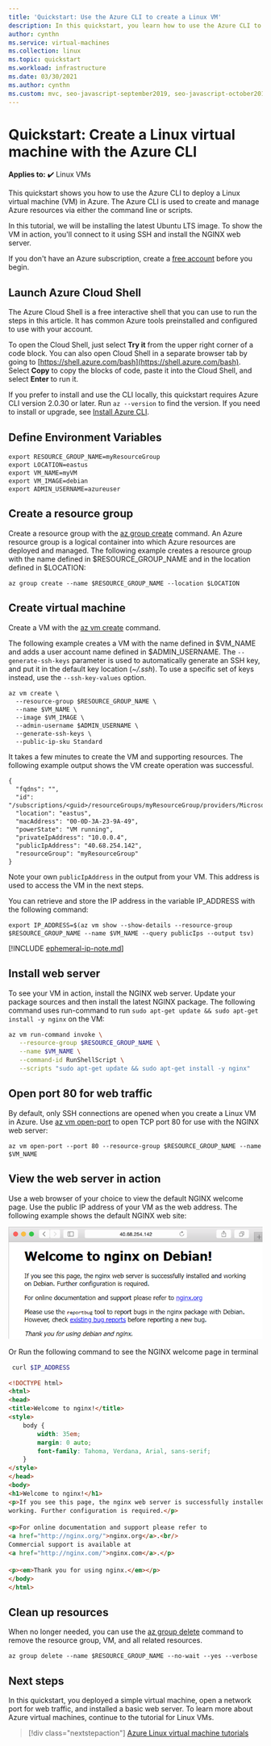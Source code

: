 ```yaml
---
title: 'Quickstart: Use the Azure CLI to create a Linux VM'
description: In this quickstart, you learn how to use the Azure CLI to create a Linux virtual machine
author: cynthn
ms.service: virtual-machines
ms.collection: linux
ms.topic: quickstart
ms.workload: infrastructure
ms.date: 03/30/2021
ms.author: cynthn
ms.custom: mvc, seo-javascript-september2019, seo-javascript-october2019, seo-python-october2019, devx-track-azurecli, mode-api
---
```


# Quickstart: Create a Linux virtual machine with the Azure CLI

**Applies to:** :heavy_check_mark: Linux VMs

This quickstart shows you how to use the Azure CLI to deploy a Linux virtual machine (VM) in Azure. The Azure CLI is used to create and manage Azure resources via either the command line or scripts.

In this tutorial, we will be installing the latest Ubuntu LTS image. To show the VM in action, you'll connect to it using SSH and install the NGINX web server.

If you don't have an Azure subscription, create a [free account](https://azure.microsoft.com/free/?WT.mc_id=A261C142F) before you begin.

## Launch Azure Cloud Shell

The Azure Cloud Shell is a free interactive shell that you can use to run the steps in this article. It has common Azure tools preinstalled and configured to use with your account. 

To open the Cloud Shell, just select **Try it** from the upper right corner of a code block. You can also open Cloud Shell in a separate browser tab by going to [https://shell.azure.com/bash](https://shell.azure.com/bash). Select **Copy** to copy the blocks of code, paste it into the Cloud Shell, and select **Enter** to run it.

If you prefer to install and use the CLI locally, this quickstart requires Azure CLI version 2.0.30 or later. Run `az --version` to find the version. If you need to install or upgrade, see [Install Azure CLI]( /cli/azure/install-azure-cli).

## Define Environment Variables

```azurecli-interactive
export RESOURCE_GROUP_NAME=myResourceGroup
export LOCATION=eastus
export VM_NAME=myVM
export VM_IMAGE=debian
export ADMIN_USERNAME=azureuser
```

## Create a resource group

Create a resource group with the [az group create](/cli/azure/group) command. An Azure resource group is a logical container into which Azure resources are deployed and managed. The following example creates a resource group with the name defined in $RESOURCE_GROUP_NAME and in the location defined in $LOCATION:

```azurecli-interactive
az group create --name $RESOURCE_GROUP_NAME --location $LOCATION
```

## Create virtual machine

Create a VM with the [az vm create](/cli/azure/vm) command.

The following example creates a VM with the name defined in $VM_NAME and adds a user account name defined in $ADMIN_USERNAME. The `--generate-ssh-keys` parameter is used to automatically generate an SSH key, and put it in the default key location (*~/.ssh*). To use a specific set of keys instead, use the `--ssh-key-values` option.

```azurecli-interactive
az vm create \
  --resource-group $RESOURCE_GROUP_NAME \
  --name $VM_NAME \
  --image $VM_IMAGE \
  --admin-username $ADMIN_USERNAME \
  --generate-ssh-keys \
  --public-ip-sku Standard
```

It takes a few minutes to create the VM and supporting resources. The following example output shows the VM create operation was successful.
<!--expected_similarity=0.18-->
```output
{
  "fqdns": "",
  "id": "/subscriptions/<guid>/resourceGroups/myResourceGroup/providers/Microsoft.Compute/virtualMachines/myVM",
  "location": "eastus",
  "macAddress": "00-0D-3A-23-9A-49",
  "powerState": "VM running",
  "privateIpAddress": "10.0.0.4",
  "publicIpAddress": "40.68.254.142",
  "resourceGroup": "myResourceGroup"
}
```

Note your own `publicIpAddress` in the output from your VM. This address is used to access the VM in the next steps.

You can retrieve and store the IP address in the variable IP_ADDRESS with the following command:

```azurecli-interactive
export IP_ADDRESS=$(az vm show --show-details --resource-group $RESOURCE_GROUP_NAME --name $VM_NAME --query publicIps --output tsv)
```

[!INCLUDE [ephemeral-ip-note.md](../../../includes/ephemeral-ip-note.md)]

## Install web server 

To see your VM in action, install the NGINX web server. Update your package sources and then install the latest NGINX package. The following command uses run-command to run `sudo apt-get update && sudo apt-get install -y nginx` on the VM:

```bash
az vm run-command invoke \
   --resource-group $RESOURCE_GROUP_NAME \
   --name $VM_NAME \
   --command-id RunShellScript \
   --scripts "sudo apt-get update && sudo apt-get install -y nginx"
```
## Open port 80 for web traffic

By default, only SSH connections are opened when you create a Linux VM in Azure. Use [az vm open-port](/cli/azure/vm) to open TCP port 80 for use with the NGINX web server:

```azurecli-interactive
az vm open-port --port 80 --resource-group $RESOURCE_GROUP_NAME --name $VM_NAME
```

## View the web server in action

Use a web browser of your choice to view the default NGINX welcome page. Use the public IP address of your VM as the web address. The following example shows the default NGINX web site:

![View the NGINX welcome page](./media/quick-create-cli/view-the-nginx-welcome-page.png)

Or Run the following command to see the NGINX welcome page in terminal

```bash
 curl $IP_ADDRESS
```

<!--expected_similarity=0.8-->
```HTML
<!DOCTYPE html>
<html>
<head>
<title>Welcome to nginx!</title>
<style>
    body {
        width: 35em;
        margin: 0 auto;
        font-family: Tahoma, Verdana, Arial, sans-serif;
    }
</style>
</head>
<body>
<h1>Welcome to nginx!</h1>
<p>If you see this page, the nginx web server is successfully installed and
working. Further configuration is required.</p>

<p>For online documentation and support please refer to
<a href="http://nginx.org/">nginx.org</a>.<br/>
Commercial support is available at
<a href="http://nginx.com/">nginx.com</a>.</p>

<p><em>Thank you for using nginx.</em></p>
</body>
</html>
```

## Clean up resources

When no longer needed, you can use the [az group delete](/cli/azure/group) command to remove the resource group, VM, and all related resources. 

```azurecli-interactive
az group delete --name $RESOURCE_GROUP_NAME --no-wait --yes --verbose
```

## Next steps

In this quickstart, you deployed a simple virtual machine, open a network port for web traffic, and installed a basic web server. To learn more about Azure virtual machines, continue to the tutorial for Linux VMs.


> [!div class="nextstepaction"]
> [Azure Linux virtual machine tutorials](./tutorial-manage-vm.md)
